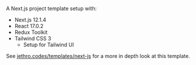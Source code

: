 A Next.js project template setup with:

- Next.js 12.1.4
- React 17.0.2
- Redux Toolkit
- Tailwind CSS 3
  - Setup for Tailwind UI

See [jethro.codes/templates/next-js](https://jethro.codes/templates/next-js) for a more in depth look at this template.
